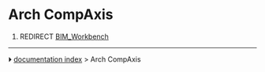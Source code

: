 # Arch CompAxis
1.  REDIRECT [BIM_Workbench](BIM_Workbench.md)



---
⏵ [documentation index](../README.md) > Arch CompAxis
